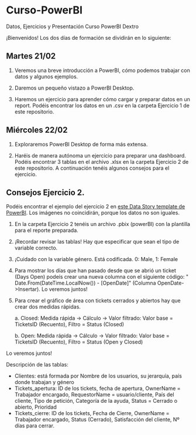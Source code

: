 # Curso-PowerBI
Datos, Ejercicios y Presentación Curso PowerBI Dextro

¡Bienvenidos! Los dos días de formación se dividirán en lo siguiente:

## Martes 21/02

1. Veremos una breve introducción a PowerBI, cómo podemos trabajar con datos y algunos ejemplos.

2. Daremos un pequeño vistazo a PowerBI Desktop.

2. Haremos un ejercicio para aprender cómo cargar y preparar datos en un report. Podéis encontrar los
datos en un .csv en la carpeta Ejercicio 1 de este repositorio.

## Miércoles 22/02

1. Exploraremos PowerBI Desktop de forma más extensa.

2. Haréis de manera autónoma un ejercicio para preparar una dashboard. Podéis encontrar 3 tablas en el archivo
.xlsx en la carpeta Ejercicio 2 de este repositorio. A continuación tenéis algunos consejos para el ejercicio.

## Consejos Ejercicio 2.

Podéis encontrar el ejemplo del ejercicio 2 en <a href="https://community.powerbi.com/t5/Data-Stories-Gallery/IT-HELPDESK-DASHBOARD/m-p/3040804">este Data Story template de PowerBI</a>. Los imágenes no coincidirán, porque los datos no son iguales.

1. En la carpeta Ejercicio 2 tenéis un archivo .pbix (powerBI) con la plantilla para el reporte preparada.

2. ¡Recordar revisar las tablas! Hay que especificar que sean el tipo de variable correcto.

3. ¡Cuidado con la variable género. Está codificada. 0: Male, 1: Female

4. Para mostrar los días que han pasado desde que se abrió un ticket (Days Open) podeís crear una nueva columna
   con el siguiente código: " Date.From(DateTime.LocalNow()) - [OpenDate]"  (Columna OpenDate->Insertar). 
 Lo veremos juntos!
 
 5. Para crear el gráfico de área con tickets cerrados y abiertos hay que crear dos medidas rápidas. 
 
     a. Closed: Medida rápida -> Cálculo -> Valor filtrado: Valor base = TicketsID (Recuento), Filtro = Status (Closed)
  
     b. Open: Medida rápida -> Cálculo -> Valor filtrado: Valor base = TicketsID (Recuento), Filtro = Status (Open y Closed)
 
 Lo veremos juntos!

Descripción de las tablas:

- Clientes: está formada por Nombre de los usuarios, su jerarquía, país donde trabajan y género
- Tickets_apertura: ID de los tickets, fecha de apertura, OwnerName = Trabajador encargado, RequestorName = usuario/cliente, País del cliente, 
             Tipo de petición, Categoría de la ayuda, Status = Cerrado o abierto, Prioridad
- Tickets_cierre: ID de los tickets, Fecha de Cierre, OwnerName = Trabajador encargado, Status (Cerrado), Satisfacción del cliente, Nº días para cerrar.
